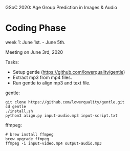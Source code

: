 GSoC 2020: Age Group Prediction in Images & Audio

# Coding Phase

week 1:   June 1st. - June 5th.

Meeting on June 3rd, 2020

Tasks:

- Setup gentle (https://github.com/lowerquality/gentle)
- Extract mp3 from mp4 files.
- Run gentle to align mp3 and text file.


gentle:
```
git clone https://github.com/lowerquality/gentle.git
cd gentle
./install.sh
python3 align.py input-audio.mp3 input-script.txt
```

ffmpeg:

```
# brew install ffmpeg
brew upgrade ffmpeg
ffmpeg -i input-video.mp4 output-audio.mp3
```
